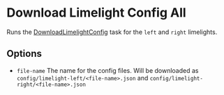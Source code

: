 # Download Limelight Config All

Runs the [DownloadLimelightConfig](DownloadLimelightConfig.md) task for the `left` and `right` limelights.

## Options
- `file-name` The name for the config files. Will be downloaded as `config/limelight-left/<file-name>.json` and `config/limelight-right/<file-name>.json`
